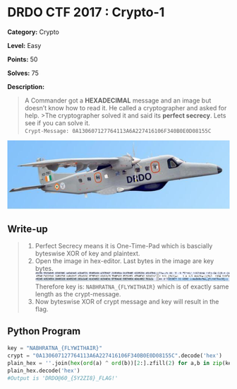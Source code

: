 # DRDO CTF 2017 : Crypto-1

**Category:** Crypto

**Level:** Easy

**Points:** 50

**Solves:** 75

**Description:**

>A Commander got a **HEXADECIMAL** message and an image but doesn’t know how to read it. He called a cryptographer and asked for help. >The cryptographer solved it and said its **perfect secrecy**. Lets see if you can solve it. <br/>
>`Crypt-Message: 0A130607127764113A6A227416106F340B0E0D08155C`

![NABHRATNA.jpg](NABHRATNA.jpg)

## Write-up

>1. Perfect Secrecy means it is One-Time-Pad which is bascially byteswise XOR of key and plaintext.<br/>
>2. Open the image in hex-editor. Last bytes in the image are key bytes.<br/>
>![hex\_key.png](hex_key.png)<br/>
>Therefore key is: ``NABHRATNA_{FLYWITHAIR}`` which is of exactly same length as the crypt-message.<br/>
>3. Now byteswise XOR of crypt message and key will result in the flag.<br/>

## Python Program

```Python
key = "NABHRATNA_{FLYWITHAIR}"
crypt = "0A130607127764113A6A227416106F340B0E0D08155C".decode('hex')
plain_hex = ''.join(hex(ord(a) ^ ord(b))[2:].zfill(2) for a,b in zip(key,crypt))
plain_hex.decode('hex')
#Output is 'DRDO@60_{5Y2ZI8}_FLAG!'
```
